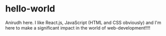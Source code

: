 # hello-world
Anirudh here. I like React.js, JavaScript (HTML and CSS obviously) and I'm here to make a significant impact in the world of web-development!!!! 
